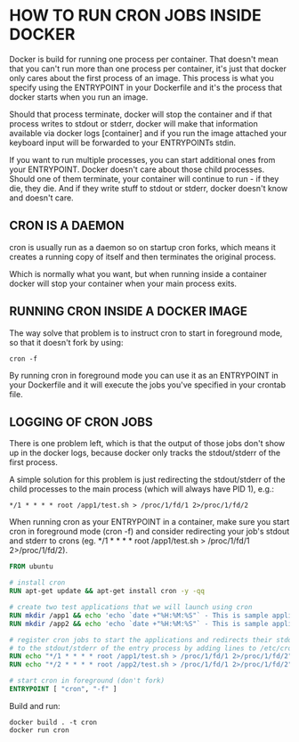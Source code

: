 # HOW TO RUN CRON JOBS INSIDE DOCKER

Docker is build for running one process per container. That doesn't mean that you can't run more than one process per container, it's just that docker only cares about the first process of an image. This process is what you specify using the ENTRYPOINT in your Dockerfile and it's the process that docker starts when you run an image.

Should that process terminate, docker will stop the container and if that process writes to stdout or stderr, docker will make that information available via docker logs [container] and if you run the image attached your keyboard input will be forwarded to your ENTRYPOINTs stdin.

If you want to run multiple processes, you can start additional ones from your ENTRYPOINT. Docker doesn't care about those child processes. Should one of them terminate, your container will continue to run - if they die, they die. And if they write stuff to stdout or stderr, docker doesn't know and doesn't care.

## CRON IS A DAEMON
cron is usually run as a daemon so on startup cron forks, which means it creates a running copy of itself and then terminates the original process.

Which is normally what you want, but when running inside a container docker will stop your container when your main process exits.

## RUNNING CRON INSIDE A DOCKER IMAGE
The way solve that problem is to instruct cron to start in foreground mode, so that it doesn't fork by using:

```
cron -f
```
By running cron in foreground mode you can use it as an ENTRYPOINT in your Dockerfile and it will execute the jobs you've specified in your crontab file.

## LOGGING OF CRON JOBS
There is one problem left, which is that the output of those jobs don't show up in the docker logs, because docker only tracks the stdout/stderr of the first process.

A simple solution for this problem is just redirecting the stdout/stderr of the child processes to the main process (which will always have PID 1), e.g.:

```
*/1 * * * * root /app1/test.sh > /proc/1/fd/1 2>/proc/1/fd/2
```


When running cron as your ENTRYPOINT in a container, make sure you start cron in foreground mode (cron -f) and consider redirecting your job's stdout and stderr to crons (eg. */1 * * * * root /app1/test.sh > /proc/1/fd/1 2>/proc/1/fd/2). 

```Dockerfile
FROM ubuntu

# install cron
RUN apt-get update && apt-get install cron -y -qq

# create two test applications that we will launch using cron
RUN mkdir /app1 && echo 'echo `date +"%H:%M:%S"` - This is sample application 1!' > /app1/test.sh && chmod +x /app1/test.sh
RUN mkdir /app2 && echo 'echo `date +"%H:%M:%S"` - This is sample application 2!' > /app2/test.sh && chmod +x /app2/test.sh

# register cron jobs to start the applications and redirects their stdout/stderr
# to the stdout/stderr of the entry process by adding lines to /etc/crontab
RUN echo "*/1 * * * * root /app1/test.sh > /proc/1/fd/1 2>/proc/1/fd/2" >> /etc/crontab
RUN echo "*/2 * * * * root /app2/test.sh > /proc/1/fd/1 2>/proc/1/fd/2" >> /etc/crontab

# start cron in foreground (don't fork)
ENTRYPOINT [ "cron", "-f" ]
```

Build and run:

```
docker build . -t cron
docker run cron
```